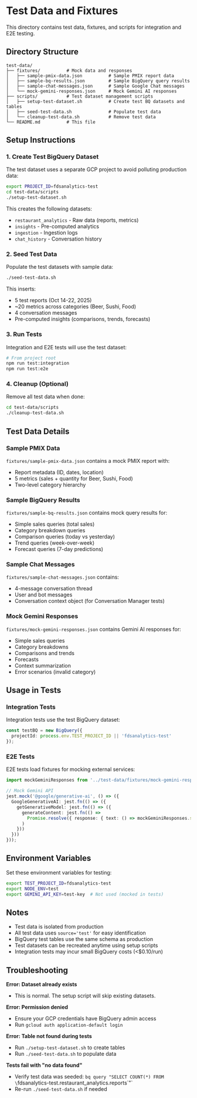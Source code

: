 # Test Data and Fixtures

This directory contains test data, fixtures, and scripts for integration and E2E testing.

## Directory Structure

```
test-data/
├── fixtures/          # Mock data and responses
│   ├── sample-pmix-data.json          # Sample PMIX report data
│   ├── sample-bq-results.json         # Sample BigQuery query results
│   ├── sample-chat-messages.json      # Sample Google Chat messages
│   └── mock-gemini-responses.json     # Mock Gemini AI responses
├── scripts/           # Test dataset management scripts
│   ├── setup-test-dataset.sh          # Create test BQ datasets and tables
│   ├── seed-test-data.sh              # Populate test data
│   └── cleanup-test-data.sh           # Remove test data
└── README.md          # This file
```

## Setup Instructions

### 1. Create Test BigQuery Dataset

The test dataset uses a separate GCP project to avoid polluting production data:

```bash
export PROJECT_ID=fdsanalytics-test
cd test-data/scripts
./setup-test-dataset.sh
```

This creates the following datasets:
- `restaurant_analytics` - Raw data (reports, metrics)
- `insights` - Pre-computed analytics
- `ingestion` - Ingestion logs
- `chat_history` - Conversation history

### 2. Seed Test Data

Populate the test datasets with sample data:

```bash
./seed-test-data.sh
```

This inserts:
- 5 test reports (Oct 14-22, 2025)
- ~20 metrics across categories (Beer, Sushi, Food)
- 4 conversation messages
- Pre-computed insights (comparisons, trends, forecasts)

### 3. Run Tests

Integration and E2E tests will use the test dataset:

```bash
# From project root
npm run test:integration
npm run test:e2e
```

### 4. Cleanup (Optional)

Remove all test data when done:

```bash
cd test-data/scripts
./cleanup-test-data.sh
```

## Test Data Details

### Sample PMIX Data

`fixtures/sample-pmix-data.json` contains a mock PMIX report with:
- Report metadata (ID, dates, location)
- 5 metrics (sales + quantity for Beer, Sushi, Food)
- Two-level category hierarchy

### Sample BigQuery Results

`fixtures/sample-bq-results.json` contains mock query results for:
- Simple sales queries (total sales)
- Category breakdown queries
- Comparison queries (today vs yesterday)
- Trend queries (week-over-week)
- Forecast queries (7-day predictions)

### Sample Chat Messages

`fixtures/sample-chat-messages.json` contains:
- 4-message conversation thread
- User and bot messages
- Conversation context object (for Conversation Manager tests)

### Mock Gemini Responses

`fixtures/mock-gemini-responses.json` contains Gemini AI responses for:
- Simple sales queries
- Category breakdowns
- Comparisons and trends
- Forecasts
- Context summarization
- Error scenarios (invalid category)

## Usage in Tests

### Integration Tests

Integration tests use the test BigQuery dataset:

```typescript
const testBQ = new BigQuery({
  projectId: process.env.TEST_PROJECT_ID || 'fdsanalytics-test'
});
```

### E2E Tests

E2E tests load fixtures for mocking external services:

```typescript
import mockGeminiResponses from '../test-data/fixtures/mock-gemini-responses.json';

// Mock Gemini API
jest.mock('@google/generative-ai', () => ({
  GoogleGenerativeAI: jest.fn(() => ({
    getGenerativeModel: jest.fn(() => ({
      generateContent: jest.fn(() =>
        Promise.resolve({ response: { text: () => mockGeminiResponses.simple_sales_response.text } })
      )
    }))
  }))
}));
```

## Environment Variables

Set these environment variables for testing:

```bash
export TEST_PROJECT_ID=fdsanalytics-test
export NODE_ENV=test
export GEMINI_API_KEY=test-key  # Not used (mocked in tests)
```

## Notes

- Test data is isolated from production
- All test data uses `source='test'` for easy identification
- BigQuery test tables use the same schema as production
- Test datasets can be recreated anytime using setup scripts
- Integration tests may incur small BigQuery costs (<$0.10/run)

## Troubleshooting

**Error: Dataset already exists**
- This is normal. The setup script will skip existing datasets.

**Error: Permission denied**
- Ensure your GCP credentials have BigQuery admin access
- Run `gcloud auth application-default login`

**Error: Table not found during tests**
- Run `./setup-test-dataset.sh` to create tables
- Run `./seed-test-data.sh` to populate data

**Tests fail with "no data found"**
- Verify test data was seeded: `bq query "SELECT COUNT(*) FROM \`fdsanalytics-test.restaurant_analytics.reports\`"`
- Re-run `./seed-test-data.sh` if needed
